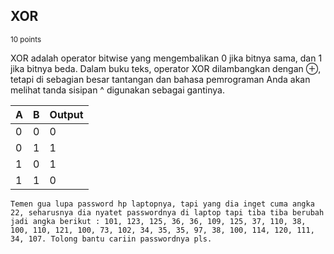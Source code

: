 ## XOR
<sup>10 points</sup>

XOR adalah operator bitwise yang mengembalikan 0 jika bitnya sama, dan 1 jika bitnya beda. Dalam buku teks, operator XOR dilambangkan dengan ⊕, tetapi di sebagian besar tantangan dan bahasa pemrograman Anda akan melihat tanda sisipan ^ digunakan sebagai gantinya.

 | A  | B  | Output |
|------|-----|-----|
| 0    | 0   | 0   |
| 0    | 1   | 1   |
| 1    | 0   | 1   |
| 1    | 1   | 0   |

```
Temen gua lupa password hp laptopnya, tapi yang dia inget cuma angka 22, seharusnya dia nyatet passwordnya di laptop tapi tiba tiba berubah jadi angka berikut : 101, 123, 125, 36, 36, 109, 125, 37, 110, 38, 100, 110, 121, 100, 73, 102, 34, 35, 35, 97, 38, 100, 114, 120, 111, 34, 107. Tolong bantu cariin passwordnya pls.
```
